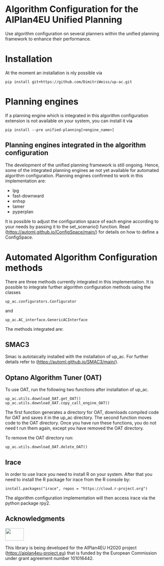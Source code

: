 # Algorithm Configuration for the AIPlan4EU Unified Planning

Use algorithm configuration on several planners within the unified planning framework to enhance their performance.

# Installation

At the moment an installation is nly possible via 

```
pip install git+https://github.com/DimitriWeiss/up-ac.git
```

# Planning engines

If a planning engine which is integrated in this algorithm configuration extension is not available on your system, you can install it via

```
pip install --pre unified-planning[<engine_name>]
```

## Planning engines integrated in the algorithm configuration

The development of the unified planning framework is still ongoing. Hence, some of the integrated planning engines ae not yet available for automated algorithm configuration. Planning engines confirmed to work in this implementation are:

- lpg
- fast-downward
- enhsp
- tamer
- pyperplan

It is possible to adjust the configuration space of each engine according to your needs by passing it to the set_scenario() function. Read (https://automl.github.io/ConfigSpace/main/) for details on how to define a ConfigSpace.

# Automated Algorithm Configuration methods

There are three methods currently integrated in this implementation. It is possible to integrate further algorithm configuration methods using the classes
```
up_ac.configurators.Configurator
```
and
```
up_ac.AC_interface.GenericACInterface
```

The methods integrated are:

## SMAC3

Smac is autotaically installed with the installation of up_ac. For further details refer to (https://automl.github.io/SMAC3/main/).

## Optano Algorithm Tuner (OAT)

To use OAT, run the following two functions after installation of up_ac.

```
up_ac.utils.download_OAT.get_OAT()
up_ac.utils.download_OAT.copy_call_engine_OAT()
```

The first function generates a directory for OAT, downloads compiled code for OAT and saves it in the up_ac directory. The second function moves code to the OAT directory. Once you have run these functions, you do not need t run them again, except you have removed the OAT directory.

To remove the OAT directory run:

```
up_ac.utils.download_OAT.delete_OAT()
```

## Irace

In order to use Irace you need to install R on your system. After that you need to install the R package for irace from the R console by:

```
install.packages("irace", repos = "https://cloud.r-project.org")
```

The algorithm configuration implementation will then access irace via the python package rpy2.

## Acknowledgments

<img src="https://www.aiplan4eu-project.eu/wp-content/uploads/2021/07/euflag.png" width="60" height="40">

This library is being developed for the AIPlan4EU H2020 project (https://aiplan4eu-project.eu) that is funded by the European Commission under grant agreement number 101016442.
